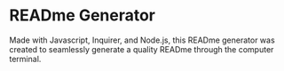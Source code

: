 # READme Generator

Made with Javascript, Inquirer, and Node.js, this READme generator was created to seamlessly generate a quality READme through the computer terminal.
